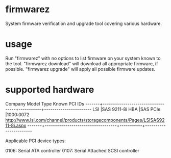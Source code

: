 firmwarez
=========

System firmware verification and upgrade tool covering various hardware.

usage
=====

Run "firmwarez" with no options to list firmware on your system known to the
tool. "firmwarez download" will download all appropriate firmware, if possible.
"firmwarez upgrade" will apply all possible firmware updates.

supported hardware
==================

Company Model                               Type        Known PCI IDs
-------+-----------------------------------+-----------+-----------------------
LSI    |SAS 9211-8i HBA                    |SAS PCIe   |1000:0072
http://www.lsi.com/channel/products/storagecomponents/Pages/LSISAS9211-8i.aspx
-------+-----------------------------------+-----------+-----------------------

Applicable PCI device types:

 0106: Serial ATA controller
 0107: Serial Attached SCSI controller
